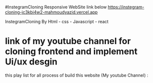 
#InstegramCloning Responsive WebSite link below
https://instegram-cloning-jc3kbi4w2-mahmoudyazid.vercel.app

InstegramCloning By Html - css - Javascript - react 

# link of my youtube channel for cloning frontend and implement Ui/ux desgin

this play list for all process of build this website (My youtube Channel) :
